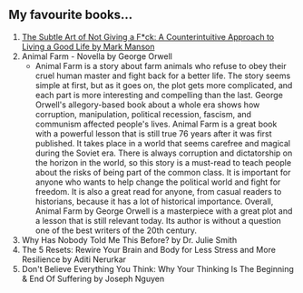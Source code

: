 ## My favourite books...

1. [The Subtle Art of Not Giving a F*ck: A Counterintuitive Approach to Living a Good Life by Mark Manson](https://pdfdrive.com.co/wp-content/pdfh/The-Subtle-Art-of-Not-Giving-a-Fck-PDFdrive.pdf)
2. Animal Farm - Novella by George Orwell
     - Animal Farm is a story about farm animals who refuse to obey their cruel human master and fight back for a better life. The story seems simple at first, but as it goes on, the plot gets more complicated, and each part is more interesting and compelling than the last. George Orwell's allegory-based book about a whole era shows how corruption, manipulation, political recession, fascism, and communism affected people's lives. Animal Farm is a great book with a powerful lesson that is still true 76 years after it was first published. It takes place in a world that seems carefree and magical during the Soviet era. There is always corruption and dictatorship on the horizon in the world, so this story is a must-read to teach people about the risks of being part of the common class. It is important for anyone who wants to help change the political world and fight for freedom. It is also a great read for anyone, from casual readers to historians, because it has a lot of historical importance. Overall, Animal Farm by George Orwell is a masterpiece with a great plot and a lesson that is still relevant today. Its author is without a question one of the best writers of the 20th century.
4. Why Has Nobody Told Me This Before? by Dr. Julie Smith
5. The 5 Resets: Rewire Your Brain and Body for Less Stress and More Resilience by Aditi Nerurkar
6. Don't Believe Everything You Think: Why Your Thinking Is The Beginning & End Of Suffering by Joseph Nguyen

